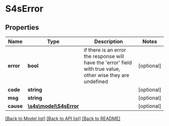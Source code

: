 # S4sError

## Properties
Name | Type | Description | Notes
------------ | ------------- | ------------- | -------------
**error** | **bool** | if there is an error the response will have the &#39;error&#39; field with true value, other wise they are undefined | [optional] 
**code** | **string** |  | [optional] 
**msg** | **string** |  | [optional] 
**cause** | [**\s4s\model\S4sError**](S4sError.md) |  | [optional] 

[[Back to Model list]](../README.md#documentation-for-models) [[Back to API list]](../README.md#documentation-for-api-endpoints) [[Back to README]](../README.md)


